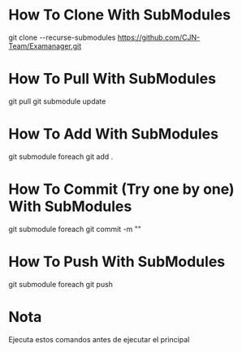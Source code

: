 # How To Clone With SubModules

git clone --recurse-submodules https://github.com/CJN-Team/Examanager.git

# How To Pull With SubModules

git pull
git submodule update

# How To Add With SubModules

git submodule foreach git add .

# How To Commit (Try one by one) With SubModules

git submodule foreach git commit -m ""

# How To Push With SubModules

git submodule foreach git push

# Nota

Ejecuta estos comandos antes de ejecutar el principal